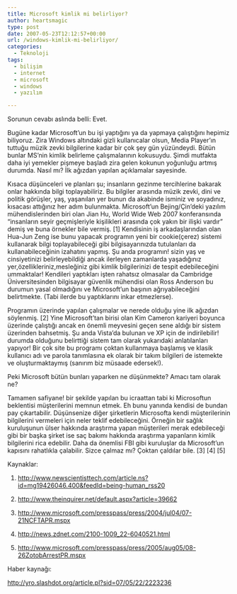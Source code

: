 ```yaml
---
title: Microsoft kimlik mi belirliyor?
author: heartsmagic
type: post
date: 2007-05-23T12:12:57+00:00
url: /windows-kimlik-mi-belirliyor/
categories:
  - Teknoloji
tags:
  - bilişim
  - internet
  - microsoft
  - windows
  - yazılım

---
```

Sorunun cevabı aslında belli: Evet.

Bugüne kadar Microsoft&#8217;un bu işi yaptığını ya da yapmaya çalıştığını hepimiz biliyoruz. Zira Windows altındaki gizli kullanıcalar olsun, Media Player&#8217;ın tuttuğu müzik zevki bilgilerine kadar bir çok şey gün yüzündeydi. Bütün bunlar MS&#8217;nin kimlik belirleme çalışmalarının kokusuydu. Şimdi mutfakta daha iyi yemekler pişmeye başladı zira gelen kokunun yoğunluğu artmış durumda. Nasıl mı? İlk ağızdan yapılan açıklamalar sayesinde.

<!--more-->Kısaca düşünceleri ve planları şu; insanların gezinme tercihlerine bakarak onlar hakkında bilgi toplayabiliriz. Bu bilgiler arasında müzik zevki, dini ve politik görüşler, yaş, yaşanılan yer bunun da akabinde isminiz ve soyadınız, kısacası attığınız her adım bulunmakta. Microsoft&#8217;un Bejing/Çin&#8217;deki yazılım mühendislerinden biri olan Jian Hu, World Wide Web 2007 konferansında &#8220;insanların seyir geçmişleriyle kişilikleri arasında çok yakın bir ilişki vardır&#8221; demiş ve buna örnekler bile vermiş. [1] Kendisinin iş arkadaşlarından olan Hua-Jun Zeng ise bunu yapacak programın yeni bir cookie(çerez) sistemi kullanarak bilgi toplayabileceği gibi bilgisayarınızda tutulanları da kullanabileceğinin izahatını yapmış. Şu anda programın! sizin yaş ve cinsiyetinizi belirleyebildiği ancak ilerleyen zamanlarda yaşadığınız yer,özellikleriniz,mesleğiniz gibi kimlik bilgilerinizi de tespit edebileceğini ummaktalar! Kendileri yaptıkları işten rahatsız olmasalar da Cambridge Üniversitesinden bilgisayar güvenlik mühendisi olan Ross Anderson bu durumun yasal olmadığını ve Microsoft&#8217;un başının ağrıyabileceğini belirtmekte. (Tabi ilerde bu yaptıklarını inkar etmezlerse).

Programın üzerinde yapılan çalışmalar ve nerede olduğu yine ilk ağızdan söylenmiş. [2] Yine Microsoft&#8217;tan birisi olan Kim Cameron kariyeri boyunca üzerinde çalıştığı ancak en önemli meyvesini geçen sene aldığı bir sistem üzerinden bahsetmiş. Şu anda Vista&#8217;da bulunan ve XP için de indirilebilir! durumda olduğunu belirttiği sistem tam olarak yukarıdaki anlatılanları yapıyor! Bir çok site bu programı çoktan kullanmaya başlamış ve klasik kullanıcı adı ve parola tanımlasına ek olarak bir takım bilgileri de istemekte ve oluşturmaktaymış (sanırım biz müsaade edersek!).

Peki Microsoft bütün bunları yaparken ne düşünmekte? Amacı tam olarak ne?

Tamamen safiyane! bir şekilde yapılan bu icraattan tabi ki Microsoftun beklentisi müşterilerini memnun etmek. Eh bunu yanında kendisi de bundan pay çıkartabilir. Düşünsenize diğer şirketlerin Microsofta kendi müşterilerinin bilgilerini vermeleri için neler teklif edebileceğini. Örneğin bir sağlık kuruluşunun ülser hakkında araştırma yapan müşterileri merak edebileceği gibi bir başka şirket ise saç bakımı hakkında araştırma yapanların kimlik bilgilerini rica edebilir. Daha da önemlisi FBI gibi kuruluşlar da Microsoft&#8217;un kapısını rahatlıkla çalabilir. Sizce çalmaz mı? Çoktan çaldılar bile. \[3\] \[4\] [5]

Kaynaklar:

1. http://www.newscientisttech.com/article.ns?id=mg19426046.400&feedId=being-human_rss20

2. http://www.theinquirer.net/default.aspx?article=39662

3. http://www.microsoft.com/presspass/press/2004/jul04/07-21NCFTAPR.mspx

4. http://news.zdnet.com/2100-1009_22-6040521.html

5. http://www.microsoft.com/presspass/press/2005/aug05/08-26ZotobArrestPR.mspx

Haber kaynağı:

 <a href="http://yro.slashdot.org/article.pl?sid=07/05/22/2223236" target="_blank">http://yro.slashdot.org/article.pl?sid=07/05/22/2223236</a>